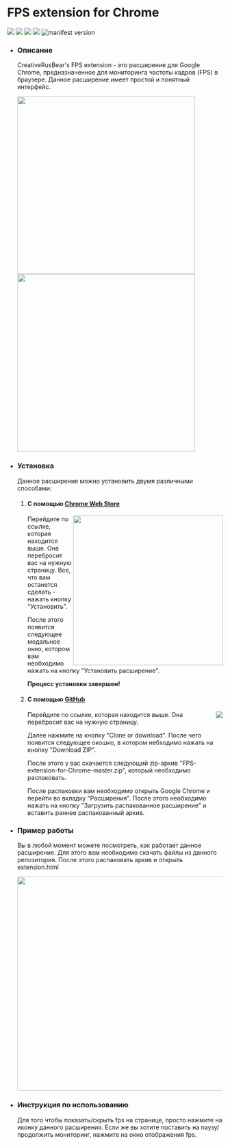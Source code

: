 <h1>FPS extension for Chrome</h1>
<p>
<img src="https://img.shields.io/chrome-web-store/users/pplfkfelndgidjmndlgnbelpomclmelm.svg">
<img src="https://img.shields.io/github/repo-size/CreativeRusBear/FPS-extension-for-Chrome.svg">
<img src="https://img.shields.io/chrome-web-store/stars/pplfkfelndgidjmndlgnbelpomclmelm.svg">
<img src="https://img.shields.io/chrome-web-store/v/pplfkfelndgidjmndlgnbelpomclmelm.svg">
<img src="https://img.shields.io/github/manifest-json/v/CreativeRusBear/FPS-extension-for-Chrome.svg" alt="manifest version">
</p>
<nav>
  <ul>
  <li>
    <h3>Описание</h3>
    <p>CreativeRusBear's FPS extension - это расширение для Google Chrome, предназначенное для мониторинга частоты кадров (FPS) в браузере. Данное расширение имеет простой и понятный интерфейс.</p>
    <img src="https://lh3.googleusercontent.com/XfwkHfurUEpRox2FeYCDIVI9tNkHQz6tISm93j3nHp7Vy9aUM1mScgE3MJ6aNTW3_0nc7V0q=w640-h400-e365" width="415">
    <img src="https://lh3.googleusercontent.com/lbhWDCWajl56Z2og9WNfMunZsXSOxnjGK8q_qHiOu-U1i_16n8VNc30WNTCgKUIwI2kESpgq=w640-h400-e365" width="415">
  <li>
    <h3>Установка</h3>
    <p>Данное расширение можно установить двумя различными способами:</p>
    <ol>
      <li><h4>С помощью <a href="https://chrome.google.com/webstore/detail/creativerusbears-fps-exte/pplfkfelndgidjmndlgnbelpomclmelm">Chrome Web Store</a></h4>
        <img src="https://user-images.githubusercontent.com/37180024/50354386-7041c780-055c-11e9-92c8-24e24ee8f5a7.jpg" align="right" width="350">
        <p align="left">Перейдите по ссылке, которая находится выше. Она перебросит вас на нужную страницу. Все, что вам останется сделать - нажать кнопку "Установить".</p>
        <p align="left">После этого появится следующее модальное окно, котором вам необходимо нажать на кнопку "Установить расширение".</p>
        <p><b>Процесс установки завершен!</b></p>
      <li><h4>С помощью <a href="https://github.com/CreativeRusBear/FPS-extension-for-Chrome">GitHub</a></h4>
        <img src="https://user-images.githubusercontent.com/37180024/50356071-c49b7600-0561-11e9-9bfd-a5816fdf3ada.jpg" align="right">
        <p align="left">Перейдите по ссылке, которая находится выше. Она перебросит вас на нужную страницу.</p>
        <p align="left">Далее нажмите на кнопку "Clone or download". После чего появится следующее окошко, в котором небходимо нажать на кнопку "Download ZIP".</p>
        <p align="left">После этого у вас скачается следующий zip-архив "FPS-extension-for-Chrome-master.zip", который необходимо распаковать.</p>
        <p>После распаковки вам необходимо открыть Google Chrome и перейти во вкладку "Расширения". После этого необходимо нажать на кнопку "Загрузить распакованное расширение" и вставить раннее распакованный архив.</p>
     </ol>
    <li>
      <h3>Пример работы</h3>
      <p align="left">Вы в любой момент можете посмотреть, как работает данное расширение. Для этого вам необходимо скачать файлы из данного репозитория. После этого распаковать архив и открыть extension.html</p>
      <img src="https://user-images.githubusercontent.com/37180024/50358131-5eb2ec80-0569-11e9-8f0d-c9cb83ed4f82.jpg" width="500">
  <li>
    <h3>Инструкция по использованию</h3>
    <p>Для того чтобы показать/скрыть fps на странице, просто нажмите на иконку данного расширения. Если же вы хотите поставить на паузу/продолжить мониторинг, нажмите на окно отображения fps.</p>
</nav>
